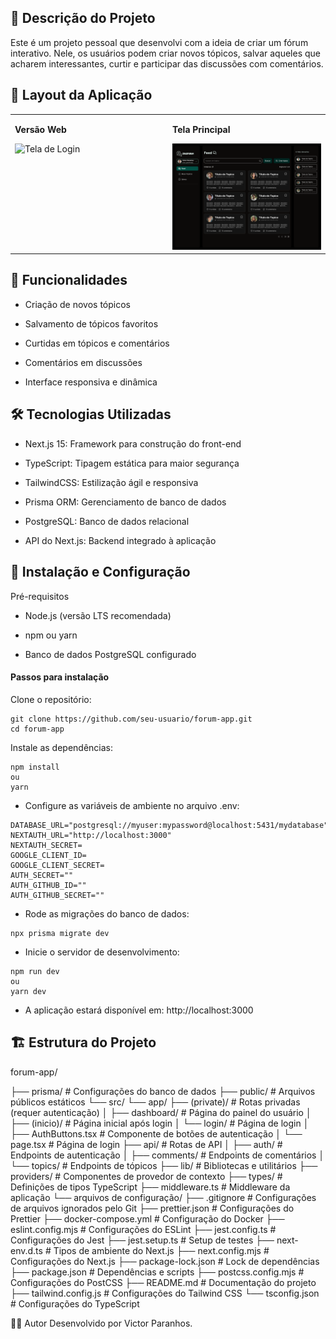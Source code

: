 ## 📝 Descrição do Projeto

Este é um projeto pessoal que desenvolvi com a ideia de criar um fórum interativo. Nele, os usuários podem criar novos tópicos, salvar aqueles que acharem interessantes, curtir e participar das discussões com comentários.

## 📱 Layout da Aplicação

<table>
  <tr align="left" valign="top">
    <td width="50%">
      <p><strong>Versão Web</strong></p>
      <img alt="Tela de Login" src="/public/login.png" width="100%">
    </td>
    <td width="50%">
      <p><strong>Tela Principal</strong></p>
      <img alt="Tela Principal" src="/public/telaprincipal.png" width="100%">
    </td>
  </tr>
</table>

## 🚀 Funcionalidades

- Criação de novos tópicos

- Salvamento de tópicos favoritos

- Curtidas em tópicos e comentários

- Comentários em discussões

- Interface responsiva e dinâmica

## 🛠️ Tecnologias Utilizadas

- Next.js 15: Framework para construção do front-end

- TypeScript: Tipagem estática para maior segurança

- TailwindCSS: Estilização ágil e responsiva

- Prisma ORM: Gerenciamento de banco de dados

- PostgreSQL: Banco de dados relacional

- API do Next.js: Backend integrado à aplicação

## 🔧 Instalação e Configuração

Pré-requisitos

- Node.js (versão LTS recomendada)

- npm ou yarn

- Banco de dados PostgreSQL configurado

#### Passos para instalação

Clone o repositório:

```
git clone https://github.com/seu-usuario/forum-app.git
cd forum-app
```

Instale as dependências:

```
npm install
ou
yarn
```

- Configure as variáveis de ambiente no arquivo .env:

```
DATABASE_URL="postgresql://myuser:mypassword@localhost:5431/mydatabase"
NEXTAUTH_URL="http://localhost:3000"
NEXTAUTH_SECRET=
GOOGLE_CLIENT_ID=
GOOGLE_CLIENT_SECRET=
AUTH_SECRET=""
AUTH_GITHUB_ID=""
AUTH_GITHUB_SECRET=""
```

- Rode as migrações do banco de dados:

```
npx prisma migrate dev

```

- Inicie o servidor de desenvolvimento:

```
npm run dev
ou
yarn dev

```

- A aplicação estará disponível em: http://localhost:3000

## 🏗️ Estrutura do Projeto

forum-app/

├── prisma/             # Configurações do banco de dados
├── public/             # Arquivos públicos estáticos
└── src/
└── app/
├── (private)/  # Rotas privadas (requer autenticação)
│   ├── dashboard/      # Página do painel do usuário
│   ├── (inicio)/       # Página inicial após login
│   └── login/          # Página de login
│       ├── AuthButtons.tsx    # Componente de botões de autenticação
│       └── page.tsx           # Página de login
├── api/                # Rotas de API
│   ├── auth/           # Endpoints de autenticação
│   ├── comments/       # Endpoints de comentários
│   └── topics/         # Endpoints de tópicos
├── lib/                # Bibliotecas e utilitários
├── providers/          # Componentes de provedor de contexto
├── types/              # Definições de tipos TypeScript
├── middleware.ts       # Middleware da aplicação
└── arquivos de configuração/
├── .gitignore          # Configurações de arquivos ignorados pelo Git
├── prettier.json       # Configurações do Prettier
├── docker-compose.yml  # Configuração do Docker
├── eslint.config.mjs   # Configurações do ESLint
├── jest.config.ts      # Configurações do Jest
├── jest.setup.ts       # Setup de testes
├── next-env.d.ts       # Tipos de ambiente do Next.js
├── next.config.mjs     # Configurações do Next.js
├── package-lock.json   # Lock de dependências
├── package.json        # Dependências e scripts
├── postcss.config.mjs  # Configurações do PostCSS
├── README.md           # Documentação do projeto
├── tailwind.config.js  # Configurações do Tailwind CSS
└── tsconfig.json       # Configurações do TypeScript

👨‍💻 Autor
Desenvolvido por Victor Paranhos.